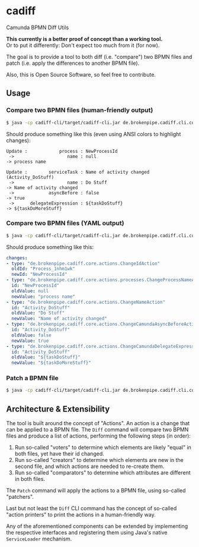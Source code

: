 cadiff
======

Camunda BPMN Diff Utils

**This currently is a better proof of concept than a working tool.**  
Or to put it differently: Don't expect too much from it (for now).

The goal is to provide a tool to both diff (i.e. "compare") two BPMN files and patch (i.e. apply the differences to
another BPMN file).

Also, this is Open Source Software, so feel free to contribute.

## Usage

### Compare two BPMN files (human-friendly output)

```bash
$ java -cp cadiff-cli/target/cadiff-cli.jar de.brokenpipe.cadiff.cli.commands.Diff foo.bpmn bar.bpmn
```

Should produce something like this (even using ANSI colors to highlight changes):

```
Update :            process : NewProcessId
 ->                    name : null                                     -> process name                            

Update :        serviceTask : Name of activity changed (Activity_DoStuff)
 ->                    name : Do Stuff                                 -> Name of activity changed                
 ->             asyncBefore : false                                    -> true                                    
 ->      delegateExpression : ${taskDoStuff}                           -> ${taskDoMoreStuff}                      
```

### Compare two BPMN files (YAML output)

```bash
$ java -cp cadiff-cli/target/cadiff-cli.jar de.brokenpipe.cadiff.cli.commands.Diff -qd changes.yaml foo.bpmn bar.bpmn
```

Should produce something like this:

```yaml
changes:
- type: "de.brokenpipe.cadiff.core.actions.ChangeIdAction"
  oldId: "Process_1nhm1wk"
  newId: "NewProcessId"
- type: "de.brokenpipe.cadiff.core.actions.processes.ChangeProcessNameAction"
  id: "NewProcessId"
  oldValue: null
  newValue: "process name"
- type: "de.brokenpipe.cadiff.core.actions.ChangeNameAction"
  id: "Activity_DoStuff"
  oldValue: "Do Stuff"
  newValue: "Name of activity changed"
- type: "de.brokenpipe.cadiff.core.actions.ChangeCamundaAsyncBeforeAction"
  id: "Activity_DoStuff"
  oldValue: false
  newValue: true
- type: "de.brokenpipe.cadiff.core.actions.ChangeCamundaDelegateExpressionAction"
  id: "Activity_DoStuff"
  oldValue: "${taskDoStuff}"
  newValue: "${taskDoMoreStuff}"
```

### Patch a BPMN file

```bash
$ java -cp cadiff-cli/target/cadiff-cli.jar de.brokenpipe.cadiff.cli.commands.Patch foo.bpmn changes.yaml new-foo.bpmn
```

## Architecture & Extensibility

The tool is built around the concept of "Actions". An action is a change that can be applied to a BPMN file. The
`Diff` command will compare two BPMN files and produce a list of actions, performing the following steps (in order):

1. Run so-called "voters" to determine which elements are likely "equal" in both files, yet have their id changed.
2. Run so-called "creators" to determine which elements are new in the second file, and which actions are needed to
   re-create them.
3. Run so-called "comparators" to determine which attributes are different in both files.

The `Patch` command will apply the actions to a BPMN file, using so-called "patchers".

Last but not least the `Diff` CLI command has the concept of so-called "action printers" to print the actions in a
human-friendly way.

Any of the aforementioned components can be extended by implementing the respective interfaces and registering them
using Java's native `ServiceLoader` mechanism.
